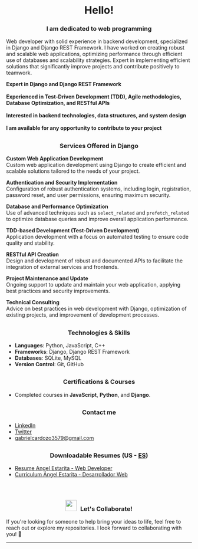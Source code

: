 ## <h1 align="center">Hello!</h1>
<h3 align="center"></h3>
<h3 align="center">I am dedicated to web programming</h3>

Web developer with solid experience in backend development, specialized in Django and Django REST Framework. I have
worked on creating robust and scalable web applications, optimizing performance through efficient use of databases and
scalability strategies. Expert in implementing efficient solutions that significantly improve projects and contribute positively
to teamwork.

**Expert in Django and Django REST Framework**
<br/>
<br/>
**Experienced in Test-Driven Development (TDD), Agile methodologies, Database Optimization, and RESTful APIs**
<br/>
<br/>
**Interested in backend technologies, data structures, and system design**
<br/>
<br/>
**I am available for any opportunity to contribute to your project**

## <h3 align="center">Services Offered in Django</h3>

**Custom Web Application Development**  
Custom web application development using Django to create efficient and scalable solutions tailored to the needs of your project.

**Authentication and Security Implementation**  
Configuration of robust authentication systems, including login, registration, password reset, and user permissions, ensuring maximum security.

**Database and Performance Optimization**  
Use of advanced techniques such as `select_related` and `prefetch_related` to optimize database queries and improve overall application performance.

**TDD-based Development (Test-Driven Development)**  
Application development with a focus on automated testing to ensure code quality and stability.

**RESTful API Creation**  
Design and development of robust and documented APIs to facilitate the integration of external services and frontends.

**Project Maintenance and Update**  
Ongoing support to update and maintain your web application, applying best practices and security improvements.

**Technical Consulting**  
Advice on best practices in web development with Django, optimization of existing projects, and improvement of development processes.

## <h3 align="center">Technologies & Skills</h3>
- **Languages**: Python, JavaScript, C++
- **Frameworks**: Django, Django REST Framework
- **Databases**: SQLite, MySQL
- **Version Control**: Git, GitHub

## <h3 align="center">Certifications & Courses</h3>
- Completed courses in **JavaScript**, **Python**, and **Django**.

## <h3 align="center">Contact me</h3>
- [LinkedIn](https://www.linkedin.com/in/ángel-estarita-21002822a/)
- [Twitter](https://x.com/xAd4247250)
- [gabrielcardozo3579@gmail.com](https://mail.google.com/mail/u/0/#inbox?compose=GTvVlcSKhcBwMxGggmrFNkRvjKRZDcMbkprCQKKQnHpBJkkXghwvTGSjgVntDhCdrGthlHrpcHchQ) 

## <h3 align="center">Downloadable Resumes (US - <a href="https://github.com/xAd4/xAd4/blob/main/ES-README.md/">ES</a>)</h3>
- [Resume Angel Estarita - Web Developer](https://github.com/xAd4/xAd4/blob/main/CV%20Angel%20Estarita%20-%20Web%20Developer.pdf)
- [Currículum  Ángel Estarita - Desarrollador Web](https://github.com/xAd4/xAd4/blob/main/CV%20Ángel%20Estarita%20-%20Desarrollador%20Web.pdf)

<br/>

## <h3 align="center"><img src="https://media.giphy.com/media/iY8CRBdQXODJSCERIr/giphy.gif" width="30" height="30" style="margin-right: 10px;">Let's Collaborate!</h3>
If you're looking for someone to help bring your ideas to life, feel free to reach out or explore my repositories. I look forward to collaborating with you! 🤝

<hr/>

